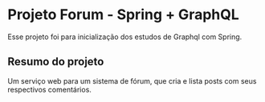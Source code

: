 # Projeto Forum - Spring + GraphQL

Esse projeto foi para inicialização dos estudos de Graphql com Spring.

## Resumo do projeto

Um serviço web para um sistema de fórum, que cria e lista posts com seus respectivos comentários.